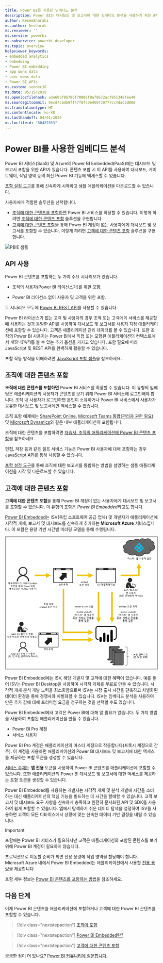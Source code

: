 ```yaml
---
title: Power BI를 사용한 임베디드 분석
description: Power BI는 대시보드 및 보고서에 대한 임베디드 분석을 사용하기 위한 API를 애플리케이션에 제공합니다. 임베디드 분석 소프트웨어, 임베디드 분석 도구 또는 임베디드 비즈니스 인텔리전스 도구를 사용하여 PaaS 환경과 SaaS 환경 모두에 Power BI와 함께 포함하는 방법을 자세히 알아봅니다.
author: KesemSharabi
ms.author: kesharab
ms.reviewer: ''
ms.service: powerbi
ms.subservice: powerbi-developer
ms.topic: overview
helpviewer_keywords:
- embedded analytics
- embedding
- Power BI embedding
- app owns data
- user owns data
- Power BI APIs
ms.custom: seodec18
ms.date: 05/15/2019
ms.openlocfilehash: ade60bf8b786f70002f0af0672acf951348fee49
ms.sourcegitcommit: 9ecd7cadb9ff47f0fc0e400730777cc4dadbd80d
ms.translationtype: HT
ms.contentlocale: ko-KR
ms.lasthandoff: 04/01/2020
ms.locfileid: "80487853"
---
```

# <a name="embedded-analytics-with-power-bi"></a>Power BI를 사용한 임베디드 분석

Power BI 서비스(SaaS) 및 Azure의 Power BI Embedded(PaaS)에는 대시보드 및 보고서 포함을 위한 API가 있습니다. 콘텐츠 포함 시 이 API를 사용하여 대시보드, 게이트웨이, 작업 영역 등의 최신 Power BI 기능에 액세스할 수 있습니다.

[포함 설정 도구](https://aka.ms/embedsetup)를 통해 신속하게 시작하고 샘플 애플리케이션을 다운로드할 수 있습니다.

사용자에게 적합한 솔루션을 선택합니다.

* [조직에 대한 콘텐츠를 포함하면](embedding.md#embedding-for-your-organization) Power BI 서비스를 확장할 수 있습니다. 이렇게 하려면 [조직에 대한 콘텐츠 포함](https://aka.ms/embedsetup/UserOwnsData) 솔루션을 구현합니다.
* [고객에 대한 콘텐츠 포함](embedding.md#embedding-for-your-customers)을 통해 Power BI 계정이 없는 사용자에게 대시보드 및 보고서를 포함할 수 있습니다. 이렇게 하려면 [고객에 대한 콘텐츠 포함](https://aka.ms/embedsetup/AppOwnsData) 솔루션을 구현합니다.

![PBIE 샘플](media/embedding/what-can-you-do-02.png)

## <a name="use-apis"></a>API 사용

Power BI 콘텐츠를 포함하는 두 가지 주요 시나리오가 있습니다.
- 조직의 사용자(Power BI 라이선스가)를 위한 포함. 
 
- Power BI 라이선스 없이 사용자 및 고객을 위한 포함. 

두 시나리오 모두에 [Power BI REST API](https://docs.microsoft.com/rest/api/power-bi/)를 사용할 수 있습니다.

Power BI 라이선스가 없는 고객 및 사용자의 경우 조직 또는 고객에게 서비스를 제공할 때 사용하는 것과 동일한 API를 사용하여 대시보드 및 보고서를 사용자 지정 애플리케이션에 포함할 수 있습니다. 고객은 애플리케이션 관리 데이터를 볼 수 있습니다. 또한 조직의 Power BI 사용자는 Power BI에서 직접 또는 포함된 애플리케이션의 컨텍스트에서 *해당 데이터*를 볼 수 있는 추가 옵션을 가지고 있습니다. 포함 필요에 따라 JavaScript 및 REST API를 완벽하게 활용할 수 있습니다.

포함 작동 방식을 이해하려면 [JavaScript 포함 샘플](https://microsoft.github.io/PowerBI-JavaScript/demo/)을 참조하세요.

## <a name="embedding-for-your-organization"></a>조직에 대한 콘텐츠 포함

**조직에 대한 콘텐츠를 포함하면** Power BI 서비스를 확장할 수 있습니다. 이 유형의 임베딩은 애플리케이션의 사용자가 콘텐츠를 보기 위해 Power BI 서비스에 로그인해야 합니다. 조직 내 사용자가 로그인하면 본인이 소유하거나 Power BI 서비스에서 사용자가 공유한 대시보드 및 보고서에만 액세스할 수 있습니다.

조직 포함 예제에는 [SharePoint Online](https://powerbi.microsoft.com/blog/integrate-power-bi-reports-in-sharepoint-online/), [Microsoft Teams 통합(관리자 권한 필요)](https://powerbi.microsoft.com/blog/power-bi-teams-up-with-microsoft-teams/) 및 [Microsoft Dynamics](https://docs.microsoft.com/dynamics365/customer-engagement/basics/add-edit-power-bi-visualizations-dashboard)와 같은 내부 애플리케이션이 포함됩니다.

조직에 대한 콘텐츠를 포함하려면 [자습서: 조직의 애플리케이션에 Power BI 콘텐츠 포함](embed-sample-for-your-organization.md)을 참조하세요.

편집, 저장 등과 같은 셀프 서비스 기능은 Power BI 사용자에 대해 포함하는 경우 [JavaScript API](https://github.com/Microsoft/PowerBI-JavaScript)를 통해 사용할 수 있습니다.

[포함 설정 도구](https://aka.ms/embedsetup/UserOwnsData)를 통해 조직에 대한 보고서를 통합하는 방법을 설명하는 샘플 애플리케이션을 시작 및 다운로드할 수 있습니다.

## <a name="embedding-for-your-customers"></a>고객에 대한 콘텐츠 포함

**고객에 대한 콘텐츠 포함**을 통해 Power BI 계정이 없는 사용자에게 대시보드 및 보고서를 포함할 수 있습니다. 이 유형의 포함은 *Power BI Embedded*라고도 합니다.

[Power BI Embedded](azure-pbie-what-is-power-bi-embedded.md)는 ISV(독립 소프트웨어 공급 업체) 및 개발자가 애플리케이션에 시각적 개체, 보고서 및 대시보드를 신속하게 추가하는 **Microsoft Azure** 서비스입니다. 이 포함은 용량 기반 시간별 미러링 모델을 통해 수행됩니다.

![고객에 대한 콘텐츠를 포함하는 워크플로 포함](media/embedding/powerbi-embed-flow.png)

Power BI Embedded에는 ISV, 해당 개발자 및 고객에 대한 혜택이 있습니다. 예를 들어 ISV는 Power BI Desktop을 사용하여 시각적 개체를 무료로 만들 수 있습니다. 시각적 개체 분석 개발 노력을 최소화함으로써 ISV는 시장 출시 시간을 단축하고 차별화된 데이터 환경을 통해 경쟁사와 차별화할 수 있습니다. ISV는 임베디드 분석을 사용하여 만든 추가 값에 대해 프리미엄 요금을 청구하는 것을 선택할 수도 있습니다.

Power BI Embedded에서 고객은 Power BI에 대해 알 필요가 없습니다. 두 가지 방법을 사용하여 포함된 애플리케이션을 만들 수 있습니다.
- Power BI Pro 계정 
- 서비스 사용자 

Power BI Pro 계정은 애플리케이션의 마스터 계정으로 작동합니다(프록시 계정으로 간주). 이 계정을 사용하면 애플리케이션의 Power BI 대시보드 및 보고서에 대한 액세스를 제공하는 포함 토큰을 생성할 수 있습니다.

[서비스 주체](embed-service-principal.md)는 **앱 전용** 토큰을 사용하여 Power BI 콘텐츠를 애플리케이션에 포함할 수 있습니다. 또한 애플리케이션의 Power BI 대시보드 및 보고서에 대한 액세스를 제공하는 포함 토큰을 생성할 수 있습니다.

Power BI Embedded를 사용하는 개발자는 시각적 개체 및 분석 개발에 시간을 소비하는 대신 애플리케이션의 핵심 기능을 빌드하는 데 시간을 할애할 수 있습니다. 고객 보고서 및 대시보드 요구 사항을 신속하게 충족하고 완전히 문서화된 API 및 SDK를 사용하여 쉽게 포함할 수 있습니다. 앱에서 탐색하기 쉬운 데이터 탐색을 설정하여 ISV를 사용하면 고객이 모든 디바이스에서 상황에 맞는 신속한 데이터 기반 결정을 내릴 수 있습니다.

> [!IMPORTANT]
> 포함에는 Power BI 서비스가 필요하지만 고객은 애플리케이션의 포함된 콘텐츠를 보기 위해 Power BI 계정이 필요하지 않습니다. 

프로덕션으로 이동할 준비가 되면 전용 용량에 작업 영역을 할당해야 합니다. Microsoft Azure 내에서 Power BI Embedded는 애플리케이션에서 사용할 [전용 용량](azure-pbie-create-capacity.md)을 제공합니다.

포함 세부 정보는 [Power BI 콘텐츠를 포함하는 방법](embed-sample-for-customers.md)을 참조하세요.

## <a name="next-steps"></a>다음 단계

이제 Power BI 콘텐츠를 애플리케이션에 포함하거나 고객에 대한 Power BI 콘텐츠를 포함할 수 있습니다.

> [!div class="nextstepaction"]
> [조직에 포함](embed-sample-for-your-organization.md)

> [!div class="nextstepaction"]
> [Power BI Embedded란?](azure-pbie-what-is-power-bi-embedded.md)

> [!div class="nextstepaction"]
>[고객에 대한 콘텐츠 포함](embed-sample-for-customers.md)

궁금한 점이 더 있나요? [Power BI 커뮤니티에 질문합니다.](https://community.powerbi.com/)
